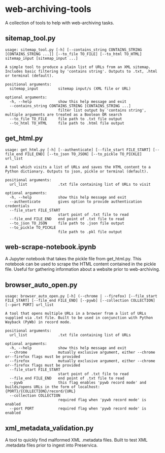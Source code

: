 # web-archiving-tools

A collection of tools to help with web-archiving tasks.

## sitemap_tool.py

```
usage: sitemap_tool.py [-h] [--contains_string CONTAINS_STRING [CONTAINS_STRING ...]] [--to_file TO_FILE] [--to_html TO_HTML] sitemap_input [sitemap_input ...]

A simple tool to produce a plain list of URLs from an XML sitemap. Includes basic filtering by 'contains string'. Outputs to .txt, .html or terminal (default).

positional arguments:
  sitemap_input         sitemap input/s (XML file or URL)

optional arguments:
  -h, --help            show this help message and exit
  --contains_string CONTAINS_STRING [CONTAINS_STRING ...]
                        filter list output by 'contains string', multiple arguments are treated as a Boolean OR search
  --to_file TO_FILE     file path to .txt file output
  --to_html TO_HTML     file path to .html file output
```

## get_html.py

```
usage: get_html.py [-h] [--authenticate] [--file_start FILE_START] [--file_end FILE_END] [--to_json TO_JSON] [--to_pickle TO_PICKLE] url_list

A tool which visits a list of URLs and saves the HTML content to a Python dictionary. Outputs to json, pickle or terminal (default).

positional arguments:
  url_list              .txt file containing list of URLs to visit

optional arguments:
  -h, --help            show this help message and exit
  --authenticate        gives option to provide authentication credentials
  --file_start FILE_START
                        start point of .txt file to read
  --file_end FILE_END   end point of .txt file to read
  --to_json TO_JSON     file path to .json file output
  --to_pickle TO_PICKLE
                        file path to .pkl file output
```

## web-scrape-notebook.ipynb

A Jupyter notebook that takes the pickle file from get_html.py. This notebook can be used to scrape the HTML content contained in the pickle file. Useful for gathering information about a website prior to web-archiving.

## browser_auto_open.py

```
usage: browser_auto_open.py [-h] (--chrome | --firefox) [--file_start FILE_START] [--file_end FILE_END] [--pywb] [--collection COLLECTION] [--port PORT] url_list

A tool that opens multiple URLs in a browser from a list of URLs supplied via .txt file. Built to be used in conjunction with Python Wayback (PyWb) in record mode.

positional arguments:
  url_list              .txt file containing list of URLs

optional arguments:
  -h, --help            show this help message and exit
  --chrome              mutually exclusive argument, either --chrome or--firefox flags must be provided
  --firefox             mutually exclusive argument, either --chrome or--firefox flags must be provided
  --file_start FILE_START
                        start point of .txt file to read
  --file_end FILE_END   end point of .txt file to read
  --pywb                this flag enables 'pywb record mode' and builds/opens URLs in the form of localhost:{PORT}/{COLLECTION}/record/{URL}
  --collection COLLECTION
                        required flag when 'pywb record mode' is enabled
  --port PORT           required flag when 'pywb record mode' is enabled
```

## xml_metadata_validation.py

A tool to quickly find malformed XML .metadata files. Built to test XML .metadata files prior to ingest into Preservica.
